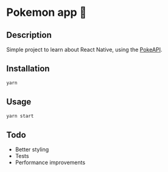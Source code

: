 # Pokemon app 👋

## Description

Simple project to learn about React Native, using the [PokeAPI](https://pokeapi.co/).

## Installation

```sh
yarn
```

## Usage

```sh
yarn start
```

## Todo

- Better styling
- Tests
- Performance improvements
